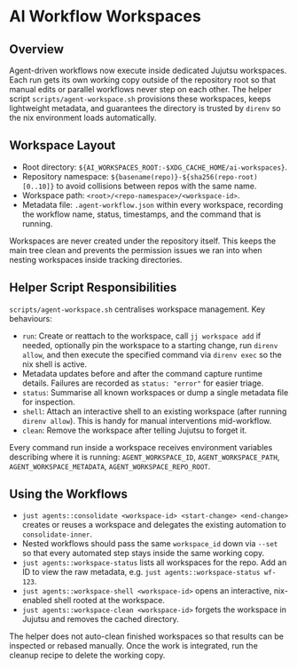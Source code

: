 # AI Workflow Workspaces

## Overview

Agent-driven workflows now execute inside dedicated Jujutsu workspaces. Each run gets
its own working copy outside of the repository root so that manual edits or parallel
workflows never step on each other. The helper script `scripts/agent-workspace.sh`
provisions these workspaces, keeps lightweight metadata, and guarantees the directory
is trusted by `direnv` so the nix environment loads automatically.

## Workspace Layout

- Root directory: `${AI_WORKSPACES_ROOT:-$XDG_CACHE_HOME/ai-workspaces}`.
- Repository namespace: `${basename(repo)}-${sha256(repo-root)[0..10]}` to avoid
  collisions between repos with the same name.
- Workspace path: `<root>/<repo-namespace>/<workspace-id>`.
- Metadata file: `.agent-workflow.json` within every workspace, recording the workflow
  name, status, timestamps, and the command that is running.

Workspaces are never created under the repository itself. This keeps the main tree
clean and prevents the permission issues we ran into when nesting workspaces inside
tracking directories.

## Helper Script Responsibilities

`scripts/agent-workspace.sh` centralises workspace management. Key behaviours:

- `run`: Create or reattach to the workspace, call `jj workspace add` if needed,
  optionally pin the workspace to a starting change, run `direnv allow`, and then
  execute the specified command via `direnv exec` so the nix shell is active.
- Metadata updates before and after the command capture runtime details. Failures are
  recorded as `status: "error"` for easier triage.
- `status`: Summarise all known workspaces or dump a single metadata file for inspection.
- `shell`: Attach an interactive shell to an existing workspace (after running
  `direnv allow`). This is handy for manual interventions mid-workflow.
- `clean`: Remove the workspace after telling Jujutsu to forget it.

Every command run inside a workspace receives environment variables describing where it
is running: `AGENT_WORKSPACE_ID`, `AGENT_WORKSPACE_PATH`, `AGENT_WORKSPACE_METADATA`,
`AGENT_WORKSPACE_REPO_ROOT`.

## Using the Workflows

- `just agents::consolidate <workspace-id> <start-change> <end-change>` creates or
  reuses a workspace and delegates the existing automation to `consolidate-inner`.
- Nested workflows should pass the same `workspace_id` down via `--set` so that every
  automated step stays inside the same working copy.
- `just agents::workspace-status` lists all workspaces for the repo. Add an ID to view
  the raw metadata, e.g. `just agents::workspace-status wf-123`.
- `just agents::workspace-shell <workspace-id>` opens an interactive, nix-enabled shell
  rooted at the workspace.
- `just agents::workspace-clean <workspace-id>` forgets the workspace in Jujutsu and
  removes the cached directory.

The helper does not auto-clean finished workspaces so that results can be inspected or
rebased manually. Once the work is integrated, run the cleanup recipe to delete the
working copy.
